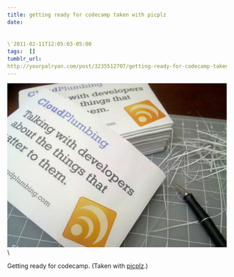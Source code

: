 ```yaml
---
title: getting ready for codecamp taken with picplz
date:


\'2011-02-11T12:05:03-05:00 
tags:  [] 
tumblr_url:
http://yourpalryan.com/post/3235512707/getting-ready-for-codecamp-taken-with-picplz
---
```

![](/assets/images/tumblr/tumblr_lggq4e5YzH1qz77obo1_1280.jpg)\

Getting ready for codecamp. (Taken with [picplz](http://picplz.com).)
